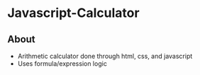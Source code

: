 # Javascript-Calculator
## About
* Arithmetic calculator done through html, css, and javascript
* Uses formula/expression logic
